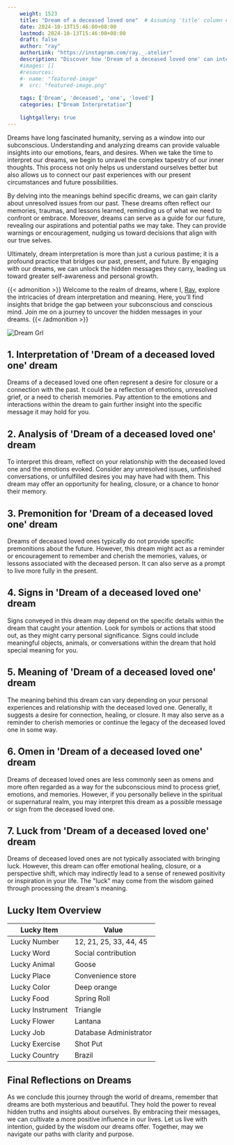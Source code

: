 ```yaml
---
    weight: 1523
    title: "Dream of a deceased loved one"  # Assuming 'title' column exists
    date: 2024-10-13T15:46:00+08:00
    lastmod: 2024-10-13T15:46:00+08:00
    draft: false
    author: "ray"
    authorLink: "https://instagram.com/ray._.atelier"
    description: "Discover how 'Dream of a deceased loved one' can interpret your future and uncover its significant meanings in your life."
    #images: []
    #resources:
    #- name: "featured-image"
    #  src: "featured-image.png"
    
    tags: ['Dream', 'deceased', 'one', 'loved']
    categories: ["Dream Interpretation"]
    
    lightgallery: true
---
```

    
Dreams have long fascinated humanity, serving as a window into our subconscious. Understanding and analyzing dreams can provide valuable insights into our emotions, fears, and desires. When we take the time to interpret our dreams, we begin to unravel the complex tapestry of our inner thoughts. This process not only helps us understand ourselves better but also allows us to connect our past experiences with our present circumstances and future possibilities.

By delving into the meanings behind specific dreams, we can gain clarity about unresolved issues from our past. These dreams often reflect our memories, traumas, and lessons learned, reminding us of what we need to confront or embrace. Moreover, dreams can serve as a guide for our future, revealing our aspirations and potential paths we may take. They can provide warnings or encouragement, nudging us toward decisions that align with our true selves.

Ultimately, dream interpretation is more than just a curious pastime; it is a profound practice that bridges our past, present, and future. By engaging with our dreams, we can unlock the hidden messages they carry, leading us toward greater self-awareness and personal growth.

{{< admonition >}}
Welcome to the realm of dreams, where I, [Ray](https://instagram.com/ray._.atelier), explore the intricacies of dream interpretation and meaning. Here, you’ll find insights that bridge the gap between your subconscious and conscious mind. Join me on a journey to uncover the hidden messages in your dreams.
{{< /admonition >}}

![Dream Grl](https://cdn.pixabay.com/photo/2017/11/02/03/35/gothic-2910057_1280.jpg "Dream Grl")

## 1. Interpretation of 'Dream of a deceased loved one' dream

Dreams of a deceased loved one often represent a desire for closure or a connection with the past. It could be a reflection of emotions, unresolved grief, or a need to cherish memories. Pay attention to the emotions and interactions within the dream to gain further insight into the specific message it may hold for you.

## 2. Analysis of 'Dream of a deceased loved one' dream

To interpret this dream, reflect on your relationship with the deceased loved one and the emotions evoked. Consider any unresolved issues, unfinished conversations, or unfulfilled desires you may have had with them. This dream may offer an opportunity for healing, closure, or a chance to honor their memory.

## 3. Premonition for 'Dream of a deceased loved one' dream

Dreams of deceased loved ones typically do not provide specific premonitions about the future. However, this dream might act as a reminder or encouragement to remember and cherish the memories, values, or lessons associated with the deceased person. It can also serve as a prompt to live more fully in the present.

## 4. Signs in 'Dream of a deceased loved one' dream

Signs conveyed in this dream may depend on the specific details within the dream that caught your attention. Look for symbols or actions that stood out, as they might carry personal significance. Signs could include meaningful objects, animals, or conversations within the dream that hold special meaning for you.

## 5. Meaning of 'Dream of a deceased loved one' dream

The meaning behind this dream can vary depending on your personal experiences and relationship with the deceased loved one. Generally, it suggests a desire for connection, healing, or closure. It may also serve as a reminder to cherish memories or continue the legacy of the deceased loved one in some way.

## 6. Omen in 'Dream of a deceased loved one' dream

Dreams of deceased loved ones are less commonly seen as omens and more often regarded as a way for the subconscious mind to process grief, emotions, and memories. However, if you personally believe in the spiritual or supernatural realm, you may interpret this dream as a possible message or sign from the deceased loved one.

## 7. Luck from 'Dream of a deceased loved one' dream

Dreams of deceased loved ones are not typically associated with bringing luck. However, this dream can offer emotional healing, closure, or a perspective shift, which may indirectly lead to a sense of renewed positivity or inspiration in your life. The "luck" may come from the wisdom gained through processing the dream's meaning.

## Lucky Item Overview
| Lucky Item          | Value              |
|---------------|--------------------|
| Lucky Number        | 12, 21, 25, 33, 44, 45  |
| Lucky Word          | Social contribution |
| Lucky Animal        | Goose |
| Lucky Place         | Convenience store     |
| Lucky Color         | Deep orange     |
| Lucky Food          | Spring Roll      |
| Lucky Instrument    | Triangle |
| Lucky Flower        | Lantana    |
| Lucky Job           | Database Administrator       |
| Lucky Exercise      | Shot Put  |
| Lucky Country       | Brazil    |


##  Final Reflections on Dreams

As we conclude this journey through the world of dreams, remember that dreams are both mysterious and beautiful. They hold the power to reveal hidden truths and insights about ourselves. By embracing their messages, we can cultivate a more positive influence in our lives. Let us live with intention, guided by the wisdom our dreams offer. Together, may we navigate our paths with clarity and purpose.
